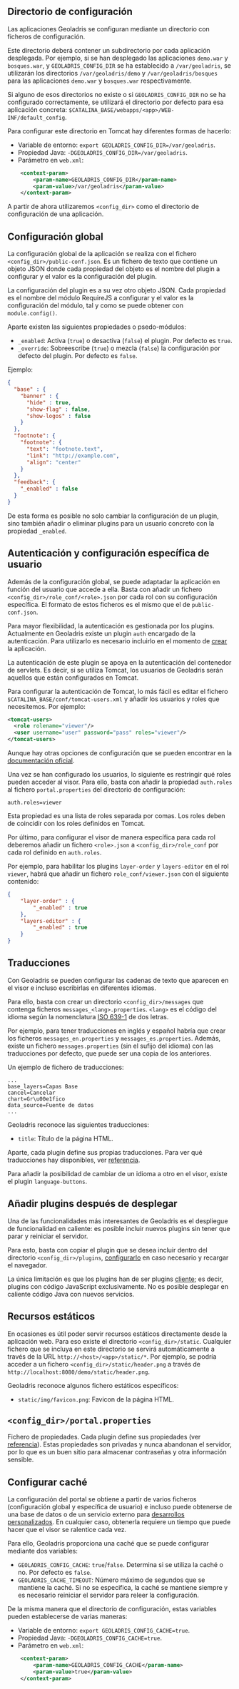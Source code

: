 ## Directorio de configuración

Las aplicaciones Geoladris se configuran mediante un directorio con ficheros de configuración.

Este directorio deberá contener un subdirectorio por cada aplicación desplegada. Por ejemplo, si se han desplegado las aplicaciones `demo.war` y `bosques.war`, y `GEOLADRIS_CONFIG_DIR` se ha establecido a `/var/geoladris`, se utilizarán los directorios `/var/geoladris/demo` y `/var/geoladris/bosques` para las aplicaciones `demo.war` y `bosques.war` respectivamente.

Si alguno de esos directorios no existe o si `GEOLADRIS_CONFIG_DIR` no se ha configurado correctamente, se utilizará el directorio por defecto para esa aplicación concreta: `$CATALINA_BASE/webapps/<app>/WEB-INF/default_config`.

Para configurar este directorio en Tomcat hay diferentes formas de hacerlo:

* Variable de entorno: `export GEOLADRIS_CONFIG_DIR=/var/geoladris`.
* Propiedad Java: `-DGEOLADRIS_CONFIG_DIR=/var/geoladris`.
* Parámetro en `web.xml`:

```xml
	<context-param>
		<param-name>GEOLADRIS_CONFIG_DIR</param-name>
		<param-value>/var/geoladris</param-value>
	</context-param>
```

A partir de ahora utilizaremos `<config_dir>` como el directorio de configuración de una aplicación.

## Configuración global

La configuración global de la aplicación se realiza con el fichero `<config_dir>/public-conf.json`. Es un fichero de texto que contiene un objeto JSON donde cada propiedad del objeto es el nombre del plugin a configurar y el valor es la configuración del plugin.

La configuración del plugin es a su vez otro objeto JSON. Cada propiedad es el nombre del módulo RequireJS a configurar y el valor es la configuración del módulo, tal y como se puede obtener con ``module.config()``.

Aparte existen las siguientes propiedades o psedo-módulos:

* `_enabled`: Activa (`true`) o desactiva (`false`) el plugin. Por defecto es `true`.
* `_override`: Sobreescribe (`true`) o mezcla (`false`) la configuración por defecto del plugin. Por defecto es `false`.

Ejemplo:

```json
{
  "base" : {
    "banner" : {
      "hide" : true,
      "show-flag" : false,
      "show-logos" : false
    }
  },
  "footnote": {
    "footnote": {
      "text": "footnote.text",
      "link": "http://example.com",
      "align": "center"
    }
  },
  "feedback": {
    "_enabled" : false
  }
}
```

De esta forma es posible no solo cambiar la configuración de un plugin, sino también añadir o eliminar plugins para un usuario concreto con la propiedad `_enabled`.

## Autenticación y configuración específica de usuario

Además de la configuración global, se puede adaptadar la aplicación en función del usuario que accede a ella. Basta con añadir un fichero `<config_dir>/role_conf/<role>.json` por cada rol con su configuración específica. El formato de estos ficheros es el mismo que el de `public-conf.json`.

Para mayor flexibilidad, la autenticación es gestionada por los plugins. Actualmente en Geoladris existe un plugin `auth` encargado de la autenticación. Para utilizarlo es necesario incluirlo en el momento de [crear](create.md) la aplicación.

La autenticación de este plugin se apoya en la autenticación del contenedor de servlets. Es decir, si se utiliza Tomcat, los usuarios de Geoladris serán aquellos que están configurados en Tomcat.

Para configurar la autenticación de Tomcat, lo más fácil es editar el fichero `$CATALINA_BASE/conf/tomcat-users.xml` y añadir los usuarios y roles que necesitemos. Por ejemplo:

```xml
<tomcat-users>
  <role rolename="viewer"/>
  <user username="user" password="pass" roles="viewer"/>
</tomcat-users>
```

Aunque hay otras opciones de configuración que se pueden encontrar en la [documentación oficial](https://tomcat.apache.org/tomcat-8.5-doc/realm-howto.html).

Una vez se han configurado los usuarios, lo siguiente es restringir qué roles pueden acceder al visor. Para ello, basta con añadir la propiedad `auth.roles` al fichero `portal.properties` del directorio de configuración:

```
auth.roles=viewer
```

Esta propiedad es una lista de roles separada por comas. Los roles deben de coincidir con los roles definidos en Tomcat.

Por último, para configurar el visor de manera específica para cada rol deberemos añadir un fichero `<role>.json` a `<config_dir>/role_conf` por cada rol definido en `auth.roles`.

Por ejemplo, para habilitar los plugins `layer-order` y `layers-editor` en el rol `viewer`, habrá que añadir un fichero `role_conf/viewer.json` con el siguiente contenido:

```json
{
	"layer-order" : {
		"_enabled" : true
	},
	"layers-editor" : {
		"_enabled" : true
	}
}
```

## Traducciones

Con Geoladris se pueden configurar las cadenas de texto que aparecen en el visor e incluso escribirlas en diferentes idiomas.

Para ello, basta con crear un directorio `<config_dir>/messages` que contenga ficheros `messages_<lang>.properties`. `<lang>` es el código del idioma según la nomenclatura [ISO 639-1](http://en.wikipedia.org/wiki/List_of_ISO_639-1_codes) de dos letras.

Por ejemplo, para tener traducciones en inglés y español habría que crear los ficheros `messages_en.properties` y `messages_es.properties`. Además, existe un fichero `messages.properties` (sin el sufijo del idioma) con las traducciones por defecto, que puede ser una copia de los anteriores.

Un ejemplo de fichero de traducciones:

```
...
base_layers=Capas Base
cancel=Cancelar
chart=Gr\u00e1fico
data_source=Fuente de datos
...
```

Geoladris reconoce las siguientes traducciones:

* `title`: Título de la página HTML.

Aparte, cada plugin define sus propias traducciones. Para ver qué traducciones hay disponibles, ver [referencia](../ref/plugins.md).

Para añadir la posibilidad de cambiar de un idioma a otro en el visor, existe el plugin `language-buttons`.

## Añadir plugins después de desplegar

Una de las funcionalidades más interesantes de Geoladris es el despliegue de funcionalidad en caliente: es posible incluir nuevos plugins sin tener que parar y reiniciar el servidor.

Para esto, basta con copiar el plugin que se desea incluir dentro del directorio `<config_dir>/plugins`, [configurarlo](#configuracion-global) en caso necesario y recargar el navegador.

La única limitación es que los plugins han de ser plugins [cliente](../dev/plugins.md#cliente); es decir, plugins con código JavaScript exclusivamente. No es posible desplegar en caliente código Java con nuevos servicios.

## Recursos estáticos

En ocasiones es útil poder servir recursos estáticos directamente desde la aplicación web. Para eso existe el directorio `<config_dir>/static`. Cualquier fichero que se incluya en este directorio se servirá automáticamente a través de la URL `http://<host>/<app>/static/*`. Por ejemplo, se podría acceder a un fichero `<config_dir>/static/header.png` a través de `http://localhost:8080/demo/static/header.png`.

Geoladris reconoce algunos fichero estáticos específicos:

* `static/img/favicon.png`: Favicon de la página HTML.


## `<config_dir>/portal.properties`

Fichero de propiedades. Cada plugin define sus propiedades (ver [referencia](../ref/plugins.md)). Estas propiedades son privadas y nunca abandonan el servidor, por lo que es un buen sitio para almacenar contraseñas y otra información sensible.

## Configurar caché

La configuración del portal se obtiene a partir de varios ficheros (configuración global y específica de usuario) e incluso puede obtenerse de una base de datos o de un servicio externo para [desarrollos personalizados](../dev/plugins.md#configurar-la-aplicacion-mediante-programacion). En cualquier caso, obtenerla requiere un tiempo que puede hacer que el visor se ralentice cada vez.

Para ello, Geoladris proporciona una caché que se puede configurar mediante dos variables:

* `GEOLADRIS_CONFIG_CACHE`: `true`/`false`. Determina si se utiliza la caché o no. Por defecto es `false`.
* `GEOLADRIS_CACHE_TIMEOUT`: Número máximo de segundos que se mantiene la caché. Si no se especifica, la caché se mantiene siempre y es necesario reiniciar el servidor para releer la configuración.

De la misma manera que el directorio de configuración, estas variables pueden establecerse de varias maneras:

* Variable de entorno: `export GEOLADRIS_CONFIG_CACHE=true`.
* Propiedad Java: `-DGEOLADRIS_CONFIG_CACHE=true`.
* Parámetro en `web.xml`:

```xml
	<context-param>
		<param-name>GEOLADRIS_CONFIG_CACHE</param-name>
		<param-value>true</param-value>
	</context-param>
```

